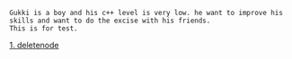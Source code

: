     Gukki is a boy and his c++ level is very low. he want to improve his skills and want to do the excise with his friends.
    This is for test.
[1. deletenode](https://github.com/OrangeJessie/Fighting_Leetcode/blob/master/%E5%88%9D%E7%BA%A7%E7%AE%97%E6%B3%95/HdeleteNode.cpp)
